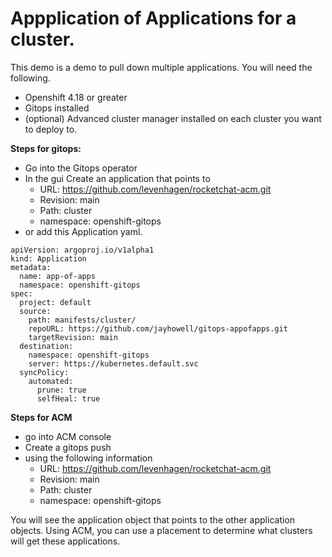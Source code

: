 # Appplication of Applications for a cluster.
This demo is a demo to pull down multiple applications. You will need the following.
- Openshift 4.18 or greater
- Gitops installed
- (optional) Advanced cluster manager installed on each cluster you want to deploy to.

**Steps for gitops:**
- Go into the Gitops operator
- In the gui Create an application that points to 
  - URL: https://github.com/levenhagen/rocketchat-acm.git
  - Revision: main
  - Path: cluster
  - namespace: openshift-gitops
- or add this Application yaml.
```
apiVersion: argoproj.io/v1alpha1
kind: Application
metadata:
  name: app-of-apps
  namespace: openshift-gitops
spec:
  project: default
  source:
    path: manifests/cluster/
    repoURL: https://github.com/jayhowell/gitops-appofapps.git
    targetRevision: main
  destination:
    namespace: openshift-gitops
    server: https://kubernetes.default.svc
  syncPolicy:
    automated:
      prune: true
      selfHeal: true
```

**Steps for ACM**
- go into ACM console
- Create a gitops push
- using the following information
  - URL: https://github.com/levenhagen/rocketchat-acm.git
  - Revision: main
  - Path: cluster
  - namespace: openshift-gitops

You will see the application object that points to the other application objects.  Using ACM, you can use a placement to determine what clusters will get these applications.


